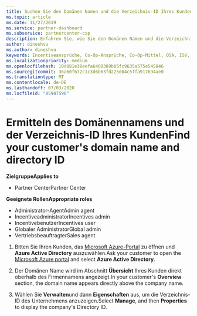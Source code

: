 ```yaml
---
title: Suchen Sie den Domänen Namen und die Verzeichnis-ID Ihres Kunden. Partner Center
ms.topic: article
ms.date: 11/27/2019
ms.service: partner-dashboard
ms.subservice: partnercenter-csp
description: Erfahren Sie, wie Sie den Domänen Namen und die Verzeichnis-ID Ihres Kunden beim Einreichen eines Anspruchs finden.
author: dineshvu
ms.author: dineshvu
keywords: Incentiveansprüche, Co-Op-Ansprüche, Co-Op-Mittel, OSA, ISV, Umsatzzuordnung, Domänenname, Verzeichnis-ID
ms.localizationpriority: medium
ms.openlocfilehash: 10d881e38eefa6400389b05fc9635a575e545846
ms.sourcegitcommit: 36a60f672c1c3d6b63fd225d04c5ffa917694ae0
ms.translationtype: MT
ms.contentlocale: de-DE
ms.lasthandoff: 07/03/2020
ms.locfileid: "85947590"
---
```

# <a name="find-your-customers-domain-name-and-directory-id"></a><span data-ttu-id="4dd86-104">Ermitteln des Domänennamens und der Verzeichnis-ID Ihres Kunden</span><span class="sxs-lookup"><span data-stu-id="4dd86-104">Find your customer's domain name and directory ID</span></span>

<span data-ttu-id="4dd86-105">**Zielgruppe**</span><span class="sxs-lookup"><span data-stu-id="4dd86-105">**Applies to**</span></span>

- <span data-ttu-id="4dd86-106">Partner Center</span><span class="sxs-lookup"><span data-stu-id="4dd86-106">Partner Center</span></span>

<span data-ttu-id="4dd86-107">**Geeignete Rollen**</span><span class="sxs-lookup"><span data-stu-id="4dd86-107">**Appropriate roles**</span></span>

- <span data-ttu-id="4dd86-108">Administrator-Agent</span><span class="sxs-lookup"><span data-stu-id="4dd86-108">Admin agent</span></span>
- <span data-ttu-id="4dd86-109">Incentiveadministrator</span><span class="sxs-lookup"><span data-stu-id="4dd86-109">Incentives admin</span></span>
- <span data-ttu-id="4dd86-110">Incentivebenutzer</span><span class="sxs-lookup"><span data-stu-id="4dd86-110">Incentives user</span></span>
- <span data-ttu-id="4dd86-111">Globaler Administrator</span><span class="sxs-lookup"><span data-stu-id="4dd86-111">Global admin</span></span>
- <span data-ttu-id="4dd86-112">Vertriebsbeauftragter</span><span class="sxs-lookup"><span data-stu-id="4dd86-112">Sales agent</span></span>

1.  <span data-ttu-id="4dd86-113">Bitten Sie Ihren Kunden, das [Microsoft Azure-Portal](https://ms.portal.azure.com/#home) zu öffnen und **Azure Active Directory** auszuwählen.</span><span class="sxs-lookup"><span data-stu-id="4dd86-113">Ask your customer to open the [Microsoft Azure portal](https://ms.portal.azure.com/#home) and select **Azure Active Directory**.</span></span> 

2.  <span data-ttu-id="4dd86-114">Der Domänen Name wird im Abschnitt **Übersicht** Ihres Kunden direkt oberhalb des Firmennamens angezeigt.</span><span class="sxs-lookup"><span data-stu-id="4dd86-114">In your customer's **Overview** section, the domain name appears directly above the company name.</span></span>  

3.  <span data-ttu-id="4dd86-115">Wählen Sie **Verwalten**und dann **Eigenschaften** aus, um die Verzeichnis-ID des Unternehmens anzuzeigen.</span><span class="sxs-lookup"><span data-stu-id="4dd86-115">Select **Manage**, and then **Properties** to display the company's Directory ID.</span></span>
